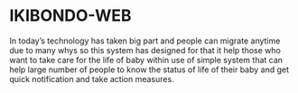 # IKIBONDO-WEB
In today’s technology has taken big part and people can migrate anytime due to many whys so  this system has designed for that it help those who want to take care for the life of baby within use of simple system that can help large number of people to know the status of life of their baby and get quick notification and take action measures.
